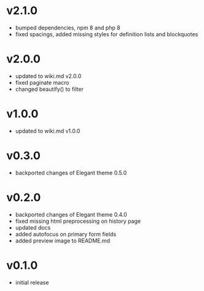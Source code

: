 # v2.1.0

* bumped dependencies, npm 8 and php 8
* fixed spacings, added missing styles for definition lists and blockquotes

# v2.0.0

* updated to wiki.md v2.0.0
* fixed paginate macro
* changed beautify() to filter

# v1.0.0

* updated to wiki.md v1.0.0

# v0.3.0

* backported changes of Elegant theme 0.5.0

# v0.2.0

* backported changes of Elegant theme 0.4.0
* fixed missing html preprocessing on history page
* updated docs
* added autofocus on primary form fields
* added preview image to README.md

# v0.1.0

* initial release

